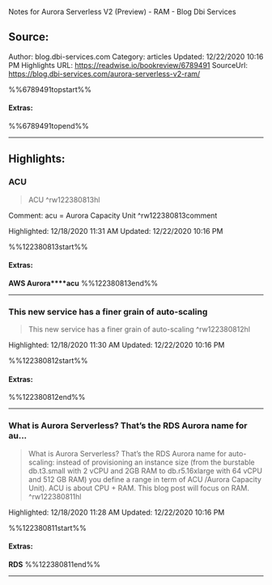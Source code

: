 Notes for Aurora Serverless V2 (Preview) - RAM - Blog Dbi Services

## Source:
Author: blog.dbi-services.com
Category: articles
Updated: 12/22/2020 10:16 PM
Highlights URL: https://readwise.io/bookreview/6789491
SourceUrl: https://blog.dbi-services.com/aurora-serverless-v2-ram/

%%6789491topstart%%
#### Extras:

%%6789491topend%%


 
-----
 ## Highlights:

### ACU
>ACU ^rw122380813hl

Comment: acu = Aurora Capacity Unit ^rw122380813comment

Highlighted: 12/18/2020 11:31 AM
Updated: 12/22/2020 10:16 PM

%%122380813start%%
#### Extras:
**AWS Aurora****acu**
%%122380813end%%



------

### This new service has a finer grain of auto-scaling
>This new service has a finer grain of auto-scaling ^rw122380812hl


Highlighted: 12/18/2020 11:30 AM
Updated: 12/22/2020 10:16 PM

%%122380812start%%
#### Extras:

%%122380812end%%



------

### What is Aurora Serverless? That’s the RDS Aurora name for au...
>What is Aurora Serverless? That’s the RDS Aurora name for auto-scaling: instead of provisioning an instance size (from the burstable db.t3.small with 2 vCPU and 2GB RAM to db.r5.16xlarge with 64 vCPU and 512 GB RAM) you define a range in term of ACU /Aurora Capacity Unit). ACU is about CPU + RAM. This blog post will focus on RAM. ^rw122380811hl


Highlighted: 12/18/2020 11:28 AM
Updated: 12/22/2020 10:16 PM

%%122380811start%%
#### Extras:
**RDS**
%%122380811end%%



------

